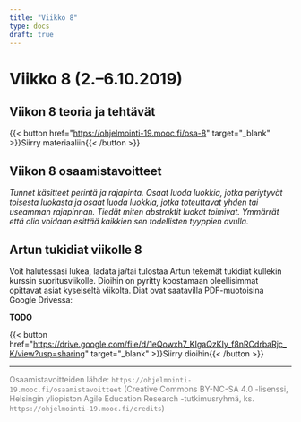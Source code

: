 ```yaml
---
title: "Viikko 8"
type: docs
draft: true
---
```


# Viikko 8 (2.–6.10.2019)

## Viikon 8 teoria ja tehtävät

{{< button href="https://ohjelmointi-19.mooc.fi/osa-8" target="_blank" >}}Siirry materiaaliin{{< /button >}}

## Viikon 8 osaamistavoitteet

*Tunnet käsitteet perintä ja rajapinta. Osaat luoda luokkia, jotka periytyvät toisesta luokasta ja osaat luoda luokkia, jotka toteuttavat yhden tai useamman rajapinnan. Tiedät miten abstraktit luokat toimivat. Ymmärrät että olio voidaan esittää kaikkien sen todellisten tyyppien avulla.*

## Artun tukidiat viikolle 8

Voit halutessasi lukea, ladata ja/tai tulostaa Artun tekemät tukidiat kullekin kurssin suoritusviikolle. Dioihin on pyritty koostamaan oleellisimmat opittavat asiat kyseiseltä viikolta. Diat ovat saatavilla PDF-muotoisina Google Drivessa:

**TODO**

{{< button href="https://drive.google.com/file/d/1eQowxh7_KIgaQzKIy_f8nRCdrbaRjc_K/view?usp=sharing" target="_blank" >}}Siirry dioihin{{< /button >}}

---

<span style="color:grey">Osaamistavoitteiden lähde: ``https://ohjelmointi-19.mooc.fi/osaamistavoitteet`` (Creative Commons BY-NC-SA 4.0 -lisenssi, Helsingin yliopiston Agile Education Research -tutkimusryhmä, ks. ``https://ohjelmointi-19.mooc.fi/credits``)</span>